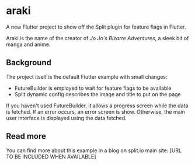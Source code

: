 # araki

A new Flutter project to show off the Split plugin for feature flags in Flutter.

Araki is the name of the creator of *Jo Jo's Bizarre Adventures*, a sleek bit of manga and anime.

## Background 

The project itself is the default Flutter example with small changes:

 - FutureBuilder is employed to wait for feature flags to be available
 - Split dynamic config describes the image and title to put on the page

If you haven't used FutureBuilder, it allows a progress screen while the
data is fetched.  If an error occurs, an error screen is show.  Otherwise,
the main user interface is displayed using the data fetched.

## Read more

You can find more about this example in a blog on split.io main site:
[URL TO BE INCLUDED WHEN AVAILABLE]
